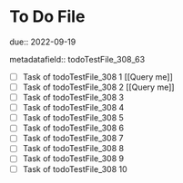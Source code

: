 # To Do File

due:: 2022-09-19

metadatafield:: todoTestFile_308_63

- [ ] Task of todoTestFile_308 1 [[Query me]]
- [ ] Task of todoTestFile_308 2 [[Query me]]
- [ ] Task of todoTestFile_308 3
- [ ] Task of todoTestFile_308 4
- [ ] Task of todoTestFile_308 5
- [ ] Task of todoTestFile_308 6
- [ ] Task of todoTestFile_308 7
- [ ] Task of todoTestFile_308 8
- [ ] Task of todoTestFile_308 9
- [ ] Task of todoTestFile_308 10